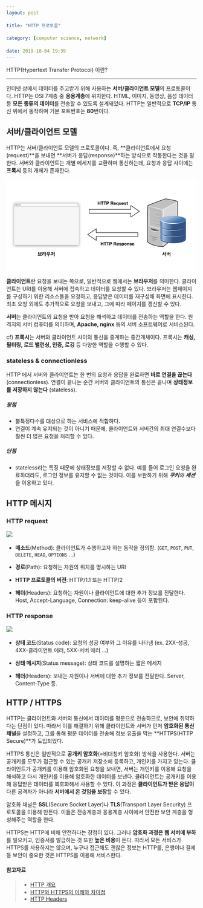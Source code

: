 ```yaml
---
layout: post

title: "HTTP 프로토콜"

category: [computer science, network]

date: 2019-10-04 19:39
---
```


HTTP(Hypertext Transfer Protocol) 이란?

---

인터넷 상에서 데이터를 주고받기 위해 사용하는 **서버/클라이언트 모델**의 프로토콜이다. HTTP는 OSI 7계층 중 **응용계층**에 위치한다. HTML, 이미지, 동영상, 음성 데이터 등 **모든 종류의 데이터**를 전송할 수 있도록 설계돼있다. HTTP는 일반적으로 **TCP/IP** 통신 위에서 동작하며 기본 포트번호는 **80**번이다.

## 서버/클라이언트 모델

HTTP는 서버/클라이언트 모델의 프로토콜이다. 즉, **클라이언트에서 요청(request)**을 보내면 **서버가 응답(response)**하는 방식으로 작동한다는 것을 말한다. 서버와 클라이언트는 개별 메세지를 교환하며 통신하는데, 요청과 응답 사이에는 **프록시** 등의 개체가 존재한다.

![](/assets/images/http.png)

**클라이언트**란 요청을 보내는 쪽으로, 일반적으로 웹에서는 **브라우저**를 의미한다. 클라이언트는 URI를 이용해 서버에 접속하고 데이터를 요청할 수 있다. 브라우저는 웹페이지를 구성하기 위한 리소스들을 요청하고, 응답받은 데이터를 재구성해 화면에 표시한다. 최초 요청 외에도 추가적으로 요청을 보내고, 그에 따라 페이지를 갱신할 수 있다.

**서버**는 클라이언트의 요청을 받아 요청을 해석하고 데이터를 전송하는 역할을 한다. 원격지의 서버 컴퓨터를 의미하며, **Apache, nginx** 등의 서버 소프트웨어로 서비스된다.

cf) **프록시**는 서버와 클라이언트 사이의 통신을 중계하는 중간개체이다. 프록시는 **캐싱, 필터링, 로드 밸런싱, 인증, 로깅** 등 다양한 역할을 수행할 수 있다.

### stateless & connectionless

HTTP 에서 서버와 클라이언트는 한 번의 요청과 응답을 완료하면 **바로 연결을 끊는다** (connectionless). 연결이 끝나는 순간 서버와 클라이언트의 통신은 끝나며 **상태정보를 저장하지 않는다** (stateless).

##### 장점

- 불특정다수를 대상으로 하는 서비스에 적합하다.
- 연결이 계속 유지되는 것이 아니기 때문에, 클라이언트와 서버간의 최대 연결수보다 훨씬 더 많은 요청을 처리할 수 있다.

##### 단점

- stateless라는 특징 때문에 상태정보를 저장할 수 없다. 예를 들어 로그인 요청을 완료하더라도, 로그인 정보를 유지할 수 없는 것이다. 이를 보완하기 위해 ***쿠키**와 **세션***을 이용하고 있다.

## HTTP 메시지

### HTTP request

![](https://mdn.mozillademos.org/files/13687/HTTP_Request.png)

- **메소드**(Method): 클라이언트가 수행하고자 하는 동작을 정의함. (`GET`, `POST`, `PUT`, `DELETE`, `HEAD`, `OPTIONS` ...)

- **경로**(Path): 요청하는 자원의 위치를 명시하는 URI

- **HTTP 프로토콜의 버전**: HTTP/1.1 또는 HTTP/2

- **헤더**(Headers): 요청하는 자원이나 클라이언트에 대한 추가 정보를 전달한다. Host, Accept-Language, Connection: keep-alive 등이 포함된다.

### HTTP response

![](https://mdn.mozillademos.org/files/13691/HTTP_Response.png)

- **상태 코드**(Status code): 요청의 성공 여부와 그 이유를 나타냄 (ex. 2XX-성공, 4XX-클라이언트 에러, 5XX-서버 에러 ...)

- **상태 메시지**(Status message): 상태 코드를 설명하는 짧은 메세지

- **헤더**(Headers): 보내는 자원이나 서버에 대한 추가 정보를 전달한다. Server, Content-Type 등.

## HTTP / HTTPS

HTTP는 클라이언트와 서버의 통신에서 데이터를 평문으로 전송하므로, 보안에 취약하다는 단점이 있다. 따라서 이를 해결하기 위해 클라이언트와 서버가 먼저 **암호화된 통신 채널**을 설정하고, 그를 통해 평문 데이터를 전송해 정보 유출을 막는 **HTTPS(HTTP Secure)**가 도입되었다.

HTTPS 통신은 일반적으로 **공개키 암호화**(=비대칭키 암호화) 방식을 사용한다. 서버는 공개키를 모두가 접근할 수 있는 공개키 저장소에 등록하고, 개인키를 가지고 있는다. 클라이언트가 공개키를 이용해 암호화된 요청을 보내면, 서버는 개인키를 이용해 요청을 해석하고 다시 개인키를 이용해 암호화한 데이터를 보낸다. 클라이언트는 공개키를 이용해 응답받은 데이터를 복호화해서 사용할 수 있다. 이 과정은 **클라이언트가 받은 응답이** 다른 공격자가 아니라 **서버에서 온 것임을 보장**할 수 있다.

암호화 채널은 **SSL**(Secure Socket Layer)나 **TLS**(Transport Layer Security) 프로토콜을 이용해 만든다. 이들은 전송계층과 응용계층 사이에서 안전한 보안 계층을 형성해주는 역할을 한다.

HTTPS는 HTTP에 비해 안전하다는 장점이 있다. 그러나 **암호화 과정은 웹 서버에 부하**를 일으키고, 인증서를 발급하는 것 또한 **높은 비용**이 든다. 따라서 모든 서비스가 HTTPS를 사용하지는 않으며, 누구나 접근해도 괜찮은 정보는 HTTP를, 은행이나 결제 등 보안이 중요한 것은 HTTPS를 이용해 서비스한다.

#### 참고자료

> - [HTTP 개요](https://developer.mozilla.org/ko/docs/Web/HTTP/Overview)
> - [HTTP와 HTTPS의 이해와 차이점](https://jeong-pro.tistory.com/89)
> - [HTTP Headers](https://developer.mozilla.org/en-US/docs/Web/HTTP/Headers)
